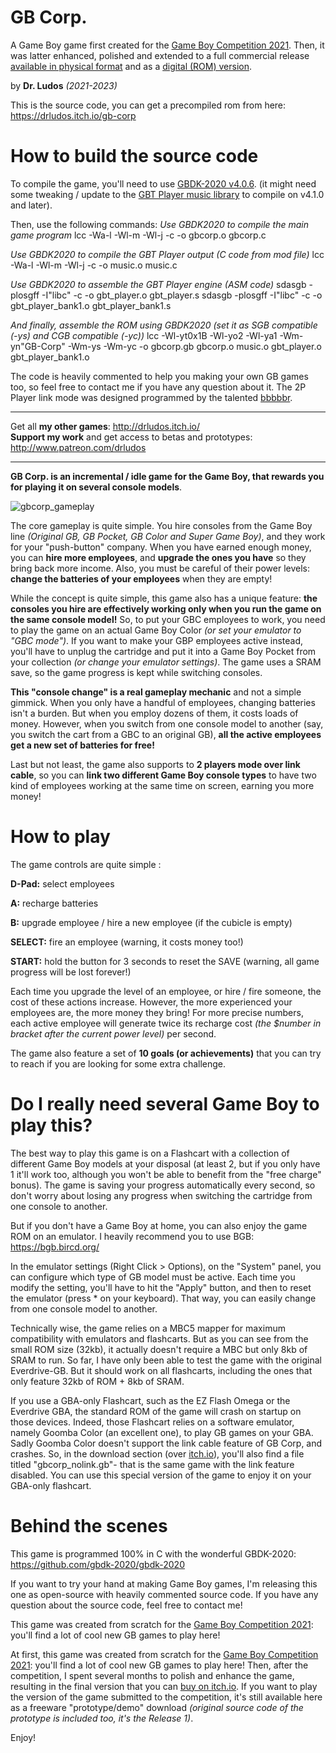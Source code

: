 # GB Corp.

A Game Boy game first created for the [Game Boy Competition 2021](https://itch.io/jam/gbcompo21/). Then, it was latter enhanced, polished and extended to a full commercial release [available in physical format](https://yastuna-games.com/en/nintendo-game-boy/72-gb-corp.html) and as a [digital (ROM) version](https://drludos.itch.io/gb-corp).

by **Dr. Ludos** *(2021-2023)*

This is the source code, you can get a precompiled rom from here: \
https://drludos.itch.io/gb-corp

# How to build the source code

To compile the game, you'll need to use [GBDK-2020 v4.0.6](https://github.com/gbdk-2020/gbdk-2020/releases/tag/4.0.6). (it might need some tweaking / update to the [GBT Player music library](https://github.com/AntonioND/gbt-player) to compile on v4.1.0 and later).

Then, use the following commands:
*Use GBDK2020 to compile the main game program*
lcc -Wa-l -Wl-m -Wl-j -c -o gbcorp.o gbcorp.c

*Use GBDK2020 to compile the GBT Player output (C code from mod file)*
lcc -Wa-l -Wl-m -Wl-j -c -o music.o music.c

*Use GBDK2020 to assemble the GBT Player engine (ASM code)*
sdasgb -plosgff -I"libc" -c -o gbt_player.o gbt_player.s
sdasgb -plosgff -I"libc" -c -o gbt_player_bank1.o gbt_player_bank1.s

*And finally, assemble the ROM using GBDK2020 (set it as SGB compatible (-ys) and CGB compatible (-yc))*
lcc -Wl-yt0x1B -Wl-yo2 -Wl-ya1 -Wm-yn"GB-Corp" -Wm-ys -Wm-yc -o gbcorp.gb gbcorp.o music.o gbt_player.o gbt_player_bank1.o

The code is heavily commented to help you making your own GB games too, so feel free to contact me if you have any question about it. The 2P Player link mode was designed programmed by the talented [bbbbbr](https://github.com/bbbbbr/GBcorp).

***
Get all **my other games**: http://drludos.itch.io/ \
**Support my work** and get access to betas and prototypes:\
http://www.patreon.com/drludos
***

**GB Corp. is an incremental / idle game for the Game Boy, that rewards you for playing it on several console models**.

![gbcorp_gameplay](https://user-images.githubusercontent.com/42076899/135525540-b4eb3348-5e32-4480-a7b5-cb7b65ee458f.gif)

The core gameplay is quite simple. You hire consoles from the Game Boy line *(Original GB, GB Pocket, GB Color and Super Game Boy)*, and they work for your "push-button" company. When you have earned enough money, you can **hire more employees**, and **upgrade the ones you have** so they bring back more income. Also, you must be careful of their power levels: **change the batteries of your employees** when they are empty!

While the concept is quite simple, this game also has a unique feature: **the consoles you hire are effectively working only when you run the game on the same console model!** So, to put your GBC employees to work, you need to play the game on an actual Game Boy Color *(or set your emulator to "GBC mode")*. If you want to make your GBP employees active instead, you'll have to unplug the cartridge and put it into a Game Boy Pocket from your collection *(or change your emulator settings)*. The game uses a SRAM save, so the game progress is kept while switching consoles.

**This "console change" is a real gameplay mechanic** and not a simple gimmick. When you only have a handful of employees, changing batteries isn't a burden. But when you employ dozens of them, it costs loads of money. However, when you switch from one console model to another (say, you switch the cart from a GBC to an original GB), **all the active employees get a new set of batteries for free!**

Last but not least, the game also supports to **2 players mode over link cable**, so you can **link two different Game Boy console types** to  have two kind of employees working at the same time on screen, earning you more money! 

# How to play

The game controls are quite simple :

**D-Pad:** select employees

**A:** recharge batteries

**B:** upgrade employee / hire a new employee (if the cubicle is empty)

**SELECT:** fire an employee (warning, it costs money too!)

**START:** hold the button for 3 seconds to reset the SAVE (warning, all game progress will be lost forever!)

Each time you upgrade the level of an employee, or hire / fire someone, the cost of these actions increase. However, the more experienced your employees are, the more money they bring! For more precise numbers, each active employee will generate twice its recharge cost *(the $number in bracket after the current power level)* per second.

The game also feature a set of **10 goals (or achievements)** that you can try to reach if you are looking for some extra challenge.

# Do I really need several Game Boy to play this?

The best way to play this game is on a Flashcart with a collection of different Game Boy models at your disposal (at least 2, but if you only have 1 it'll work too, although you won't be able to benefit from the "free charge" bonus). The game is saving your progress automatically every second, so don't worry about losing any progress when switching the cartridge from one console to another.

But if you don't have a Game Boy at home, you can also enjoy the game ROM on an emulator. I heavily recommend you to use BGB: https://bgb.bircd.org/

In the emulator settings (Right Click > Options), on the "System" panel, you can configure which type of GB model must be active. Each time you modify the setting, you'll have to hit the "Apply" button, and then to reset the emulator (press * on your keyboard). That way, you can easily change from one console model to another.

Technically wise, the game relies on a MBC5 mapper for maximum compatibility with emulators and flashcarts. But as you can see from the small ROM size (32kb), it actually doesn't require a MBC but only 8kb of SRAM to run. So far, I have only been able to test the game with the original Everdrive-GB. But it should work on all flashcarts, including the ones that only feature 32kb of ROM + 8kb of SRAM.

If you use a GBA-only Flashcart, such as the EZ Flash Omega or the Everdrive GBA, the standard ROM of the game will crash on startup on those devices. Indeed, those Flashcart relies on a software emulator, namely Goomba Color (an excellent one), to play GB games on your GBA. Sadly Goomba Color doesn't support the link cable feature of GB Corp, and crashes. So, in the download section (over [itch.io](https://drludos.itch.io/gb-corp)), you'll also find a file titled "gbcorp_nolink.gb"- that is the same game with the link feature disabled. You can use this special version of the game to enjoy it on your GBA-only flashcart.

# Behind the scenes

This game is programmed 100% in C with the wonderful GBDK-2020: https://github.com/gbdk-2020/gbdk-2020

If you want to try your hand at making Game Boy games, I'm releasing this one as open-source with heavily commented source code. If you have any question about the source code, feel free to contact me!

This game was created from scratch for the [Game Boy Competition 2021](https://itch.io/jam/gbcompo21/rate/1212484): you'll find a lot of cool new GB games to play here!

At first, this game was created from scratch for the [Game Boy Competition 2021](https://itch.io/jam/gbcompo21/rate/1212484): you'll find a lot of cool new GB games to play here! Then, after the competition, I spent several months to polish and enhance the game, resulting in the final version that you can [buy on itch.io](https://drludos.itch.io/gb-corp). If you want to play the version of the game submitted to the competition, it's still available here as a freeware "prototype/demo" download *(original source code of the prototype is included too, it's the Release 1)*.

Enjoy!
